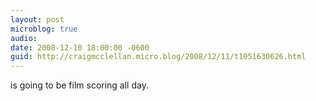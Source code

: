 ```yaml
---
layout: post
microblog: true
audio: 
date: 2008-12-10 18:00:00 -0600
guid: http://craigmcclellan.micro.blog/2008/12/11/t1051630626.html
---
```

is going to be film scoring all day.
